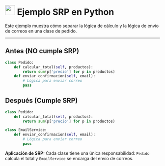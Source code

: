 # <img src="https://cdn.jsdelivr.net/gh/devicons/devicon/icons/python/python-original.svg" width="32"/> Ejemplo SRP en Python

Este ejemplo muestra cómo separar la lógica de cálculo y la lógica de envío de correos en una clase de pedido.

---

## Antes (NO cumple SRP)
```python
class Pedido:
    def calcular_total(self, productos):
        return sum(p['precio'] for p in productos)
    def enviar_confirmacion(self, email):
        # Lógica para enviar correo
        pass
```

## Después (Cumple SRP)
```python
class Pedido:
    def calcular_total(self, productos):
        return sum(p['precio'] for p in productos)

class EmailService:
    def enviar_confirmacion(self, email):
        # Lógica para enviar correo
        pass
```

**Aplicación de SRP:**
Cada clase tiene una única responsabilidad: `Pedido` calcula el total y `EmailService` se encarga del envío de correos.
